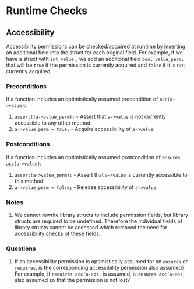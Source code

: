 # Runtime Checks

## Accessibility

Accessibility permissions can be checked/acquired at runtime by inserting an additional field into the struct for each original field. For example, if we have a struct with `int value;`, we add an additional field `bool value_perm;` that will be `true` if the permission is currently acquired and `false` if it is not currently acquired.

### Preconditions

If a function includes an optimistically assumed precondition of `acc(a->value)`:
 1. `assert(!a->value_perm);` - Assert that `a->value` is not currently accessible to any other method.
 1. `a->value_perm = true;` - Acquire accessibility of `a->value`.

### Postconditions

If a function includes an optimistically assumed postcondition of `ensures acc(a->value)`:
 1. `assert(a->value_perm);` - Assert that `a->value` is currently accessible to this method.
 1. `a->value_perm = false;` - Release accessibility of `a->value`.

### Notes

 1. We cannot rewrite library structs to include permission fields, but library structs are required to be undefined. Therefore the individual fields of library structs cannot be accessed which removed the need for accessibility checks of these fields.

### Questions

 1. If an accessibility permission is optimistically assumed for an `ensures` or `requires`, is the corresponding accessibility permission also assumed? For example, if `requires acc(a->b);` is assumed, is `ensures acc(a->b);` also assumed so that the permission is not lost?